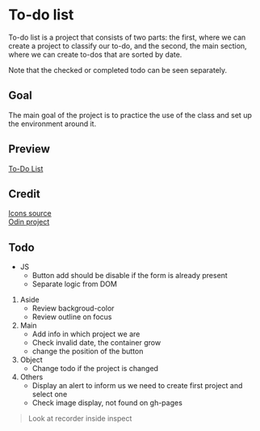 # To-do list
To-do list is a project that consists of two parts: the first, where we can create a project to classify our to-do, and the second, the main section, where we can create to-dos that are sorted by date.

Note that the checked or completed todo can be seen separately.

## Goal
The main goal of the project is to practice the use of the class and set up the environment around it.

## Preview
[To-Do List](http://127.0.0.1:3000/dist/index.html)  

## Credit
[Icons source](https://www.figma.com/design/R2uuGTAjvoJnjHJ1y8CP1p/Free-Universal-Icons-(Community)?node-id=0-1&t=OcbEsOGLsbmpp0Va-1)  
[Odin project](https://www.theodinproject.com/)

## Todo
* JS
    * Button add should be disable if the form is already present
    * Separate logic from DOM
1. Aside      
    * Review backgroud-color  
    * Review outline on focus  
2. Main   
    * Add info in which project we are  
    * Check invalid date, the container grow  
    * change the position of the button
3. Object  
    * Change todo if the project is changed
4. Others
    * Display an alert to inform us we need to create first project and select one
    * Check image display, not found on gh-pages
> Look at recorder inside inspect  
